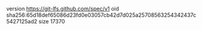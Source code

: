 version https://git-lfs.github.com/spec/v1
oid sha256:65d18def65086d23fd0e03057cb42d7d025a25708563254342437c5427125ad2
size 17370
